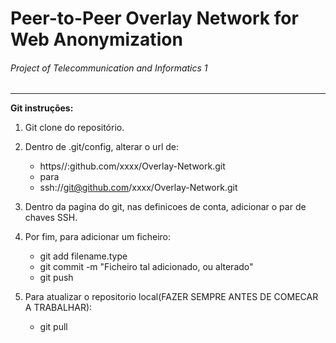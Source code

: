 # Peer-to-Peer Overlay Network for Web Anonymization

###### Project of Telecommunication and Informatics 1

----

**Git instruções:**

1. Git clone do repositório.

2. Dentro de .git/config, alterar o url de:

	* https//:github.com/xxxx/Overlay-Network.git
	* para
	* ssh://git@github.com/xxxx/Overlay-Network.git
		
3. Dentro da pagina do git, nas definicoes de conta, adicionar o par de chaves SSH.

4. Por fim, para adicionar um ficheiro:
	* git add filename.type
	* git commit -m "Ficheiro tal adicionado, ou alterado"
	* git push
		
5. Para atualizar o repositorio local(FAZER SEMPRE ANTES DE COMECAR A TRABALHAR):
	* git pull
